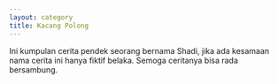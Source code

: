 ```yaml
---
layout: category
title: Kacang Polong
---
```


Ini kumpulan cerita pendek seorang bernama Shadi, jika ada kesamaan nama cerita ini hanya fiktif belaka. Semoga ceritanya bisa rada bersambung.

